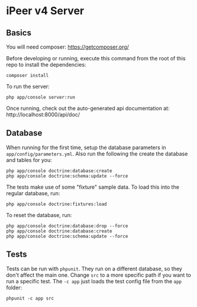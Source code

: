 iPeer v4 Server
========================

Basics
------------------------
You will need composer: https://getcomposer.org/

Before developing or running, execute this command from the root of this repo to install the dependencies:

    composer install

To run the server:

    php app/console server:run

Once running, check out the auto-generated api documentation at: http://localhost:8000/api/doc/

Database
------------------------

When running for the first time, setup the database parameters in `app/config/parameters.yml`. Also run the following the create the database and tables for you:

    php app/console doctrine:database:create
    php app/console doctrine:schema:update --force

The tests make use of some "fixture" sample data. To load this into the regular database, run:

    php app/console doctrine:fixtures:load

To reset the database, run:

    php app/console doctrine:database:drop --force
    php app/console doctrine:database:create
    php app/console doctrine:schema:update --force

Tests
------------------------

Tests can be run with `phpunit`. They run on a different database, so they don't affect the main one. Change `src` to a more specific path if you want to run a specific test. The `-c app` just loads the test config file from the `app` folder:

    phpunit -c app src

